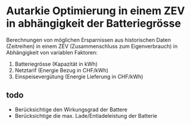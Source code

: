 # Autarkie Optimierung in einem ZEV in abhängigkeit der Batteriegrösse 


Berechnungen von möglichen Ersparnissen aus historischen Daten (Zeitreihen) in einem ZEV (Zusammenschluss zum Eigenverbrauch)
in Abhängigkeit von variablen Faktoren:

1. Batteriegrösse (Kapazität in kWh)
2. Netztarif (Energie Bezug in CHF/kWh) 
3. Einspeisevergütung (Energie Lieferung in CHF/kWh)

## todo
- Berücksichtige den Wirkungsgrad der Battere
- Berücksichtige die max. Lade/Entladeleistung der Batterie

